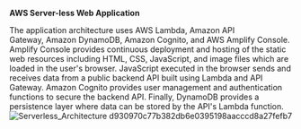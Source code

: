 **AWS Server-less Web Application**

The application architecture uses AWS Lambda, Amazon API Gateway, Amazon DynamoDB, Amazon Cognito, and AWS Amplify Console. Amplify Console provides continuous deployment and hosting of the static web resources including HTML, CSS, JavaScript, and image files which are loaded in the user's browser. JavaScript executed in the browser sends and receives data from a public backend API built using Lambda and API Gateway. Amazon Cognito provides user management and authentication functions to secure the backend API. Finally, DynamoDB provides a persistence layer where data can be stored by the API's Lambda function.
![Serverless_Architecture d930970c77b382db6e0395198aacccd8a27fefb7](https://github.com/surresshz/AWS-Serverless-Web-Application/assets/112921897/8768a19e-6eec-4a19-bdfc-05657c3bd2c3)
